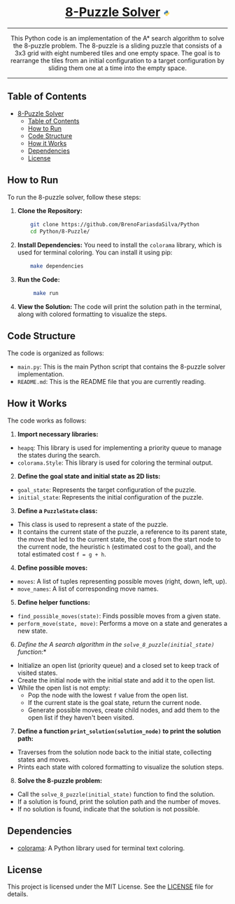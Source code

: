 <div align="center">

# [8-Puzzle Solver](https://github.com/BrenoFariasdaSilva/Python) <img src="https://github.com/devicons/devicon/blob/master/icons/python/python-original.svg"  width="3%" height="3%">

</div>

<div align="center">

---

This Python code is an implementation of the A* search algorithm to solve the 8-puzzle problem. The 8-puzzle is a sliding puzzle that consists of a 3x3 grid with eight numbered tiles and one empty space. The goal is to rearrange the tiles from an initial configuration to a target configuration by sliding them one at a time into the empty space.

---

</div>

## Table of Contents
- [8-Puzzle Solver ](#8-puzzle-solver-)
	- [Table of Contents](#table-of-contents)
	- [How to Run](#how-to-run)
	- [Code Structure](#code-structure)
	- [How it Works](#how-it-works)
	- [Dependencies](#dependencies)
	- [License](#license)

## How to Run

To run the 8-puzzle solver, follow these steps:

1. **Clone the Repository:**
	```bash
		git clone https://github.com/BrenoFariasdaSilva/Python
		cd Python/8-Puzzle/
	```

2. **Install Dependencies:**
You need to install the `colorama` library, which is used for terminal coloring. You can install it using pip:
	```bash
		make dependencies
	```

3. **Run the Code:**
   ```bash
		make run
	```


4. **View the Solution:**
The code will print the solution path in the terminal, along with colored formatting to visualize the steps.

## Code Structure

The code is organized as follows:

- `main.py`: This is the main Python script that contains the 8-puzzle solver implementation.
- `README.md`: This is the README file that you are currently reading.

## How it Works

The code works as follows:

1. **Import necessary libraries:**
- `heapq`: This library is used for implementing a priority queue to manage the states during the search.
- `colorama.Style`: This library is used for coloring the terminal output.

2. **Define the goal state and initial state as 2D lists:**
- `goal_state`: Represents the target configuration of the puzzle.
- `initial_state`: Represents the initial configuration of the puzzle.

3. **Define a `PuzzleState` class:**
- This class is used to represent a state of the puzzle.
- It contains the current state of the puzzle, a reference to its parent state, the move that led to the current state, the cost `g` from the start node to the current node, the heuristic `h` (estimated cost to the goal), and the total estimated cost `f = g + h`.

4. **Define possible moves:**
- `moves`: A list of tuples representing possible moves (right, down, left, up).
- `move_names`: A list of corresponding move names.

5. **Define helper functions:**
- `find_possible_moves(state)`: Finds possible moves from a given state.
- `perform_move(state, move)`: Performs a move on a state and generates a new state.

6. **Define the A* search algorithm in the `solve_8_puzzle(initial_state)` function:**
- Initialize an open list (priority queue) and a closed set to keep track of visited states.
- Create the initial node with the initial state and add it to the open list.
- While the open list is not empty:
  - Pop the node with the lowest `f` value from the open list.
  - If the current state is the goal state, return the current node.
  - Generate possible moves, create child nodes, and add them to the open list if they haven't been visited.

7. **Define a function `print_solution(solution_node)` to print the solution path:**
- Traverses from the solution node back to the initial state, collecting states and moves.
- Prints each state with colored formatting to visualize the solution steps.

8. **Solve the 8-puzzle problem:**
- Call the `solve_8_puzzle(initial_state)` function to find the solution.
- If a solution is found, print the solution path and the number of moves.
- If no solution is found, indicate that the solution is not possible.

## Dependencies

- [colorama](https://pypi.org/project/colorama/): A Python library used for terminal text coloring.

## License

This project is licensed under the MIT License. See the [LICENSE](LICENSE) file for details.

